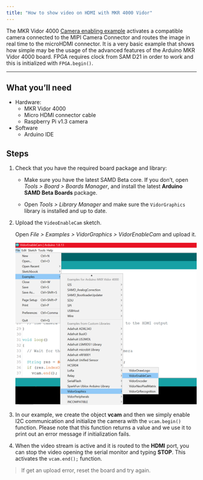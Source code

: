 ```yaml
---
title: "How to show video on HDMI with MKR 4000 Vidor"
---
```


The MKR Vidor 4000 [Camera enabling example](https://docs.arduino.cc/tutorials/mkr-vidor-4000/vidor-enable-cam) activates a compatible camera connected to the MIPI Camera Connector and routes the image in real time to the microHDMI connector. It is a very basic example that shows how simple may be the usage of the advanced features of the Arduino MKR Vidor 4000 board. FPGA requires clock from SAM D21 in order to work and this is initialized with `FPGA.begin()`.

---

## What you’ll need

* Hardware:
  * MKR Vidor 4000
  * Micro HDMI connector cable
  * Raspberry Pi v1.3 camera
* Software
  * Arduino IDE

## Steps

1. Check that you have the required board package and library:

   * Make sure you have the latest SAMD Beta core. If you don’t, open _Tools > Board > Boards Manager_, and install the latest **Arduino SAMD Beta Boards** package.

   * Open _Tools > Library Manager_ and make sure the `VidorGraphics` library is installed and up to date.

2. Upload the `VideoEnableCam` sketch.

   Open _File > Examples > VidorGraphics > VidorEnableCam_ and upload it.

   ![IDE with Examples > VidorGraphics > VidorEnableCam selected in File menu](img/cam_vidor.png)

3. In our example, we create the object **vcam** and then we simply enable I2C communication and initialize the camera with the `vcam.begin()` function. Please note that this function returns a value and we use it to print out an error message if initialization fails.

4. When the video stream is active and it is routed to the **HDMI** port, you can stop the video opening the serial monitor and typing **STOP**. This activates the `vcam.end();` function.

> If get an upload error, reset the board and try again.
